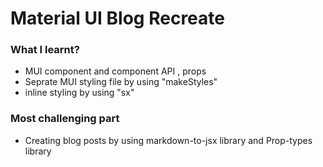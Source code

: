 # Material UI Blog Recreate

### What I learnt?
- MUI component and component API , props
- Seprate MUI styling file by using "makeStyles"
- inline styling by using "sx"

### Most challenging part
- Creating blog posts by using markdown-to-jsx library and Prop-types library
